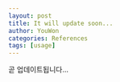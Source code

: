 ```yaml
---
layout: post
title: It will update soon...
author: YouWon
categories: References
tags: [usage]
---
```


곧 업데이트됩니다...